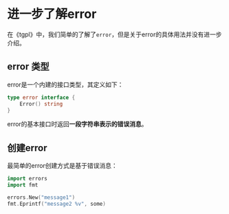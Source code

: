 # 进一步了解error

在《tgpl》中，我们简单的了解了`error`，但是关于error的具体用法并没有进一步介绍。

## error 类型

error是一个内建的接口类型，其定义如下：

```go
type error interface {
    Error() string
}
```

error的基本接口时返回**一段字符串表示的错误消息**。

## 创建error

最简单的error创建方式是基于错误消息：

```go
import errors
import fmt

errors.New("message1")
fmt.Eprintf("message2 %v", some)
```